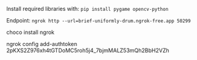 Install required libraries with:
```pip install pygame opencv-python```

Endpoint: 
```ngrok http --url=brief-uniformly-drum.ngrok-free.app 50299```


choco install ngrok

ngrok config add-authtoken 2pKXS2Z976xh4tGTDoMC5roh5j4_7bjmMALZ53mQh2BbH2VZh